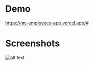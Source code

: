 # Demo
https://my-employees-app.vercel.app/#
# Screenshots
![alt text](https://github.com/danielhipolito/my-employees-app/blob/master/employees1.png)
